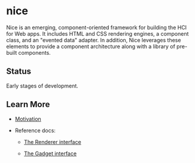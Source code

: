 # nice

Nice is an emerging, component-oriented framework for building the HCI for Web apps. It includes HTML and CSS rendering engines, a component class, and an "evented data" adapter. In addition, Nice leverages these elements to provide a component architecture along with a library of pre-built components.

## Status

Early stages of development.

## Learn More

* [Motivation][motivation]

* Reference docs:

  * [The Renderer interface][renderer-interface]
  
  * [The Gadget interface][gadget-interface]
  
[motivation]:./docs/motivation.md
[renderer-interface]:./renderer-interface.md
[gadget-interface]:./docs/gadget-interface.md
